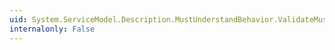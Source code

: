 ```yaml
---
uid: System.ServiceModel.Description.MustUnderstandBehavior.ValidateMustUnderstand
internalonly: False
---
```

